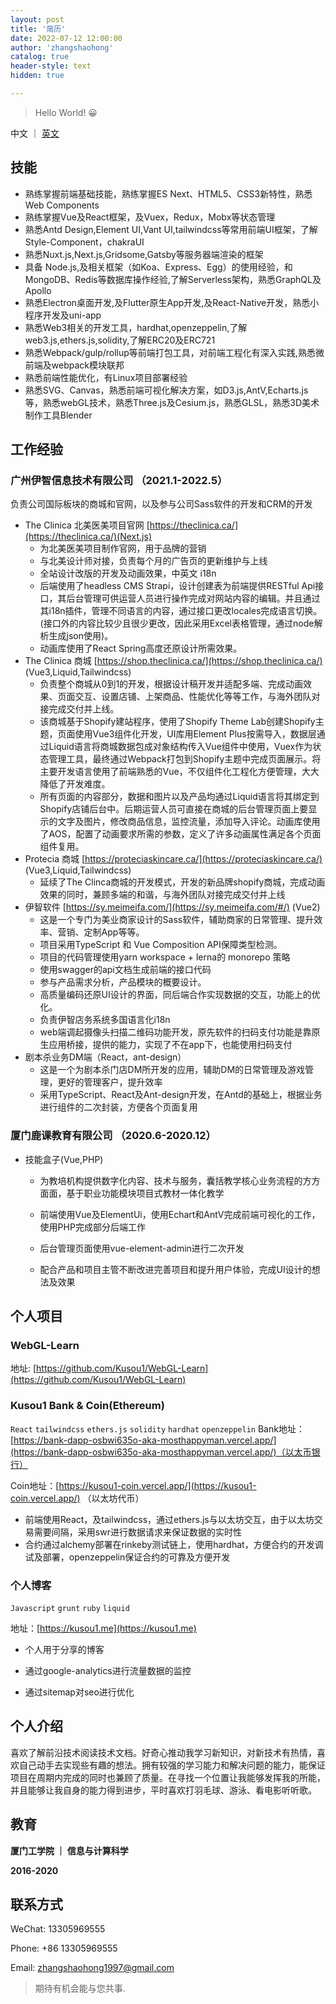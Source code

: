 ```yaml
---
layout: post
title: '简历'
date: 2022-07-12 12:00:00
author: 'zhangshaohong'
catalog: true
header-style: text
hidden: true

---
```



> Hello World! 😀

中文 ｜ [英文](/2022/07/12/resume/)


## 技能

- 熟练掌握前端基础技能，熟练掌握ES Next、HTML5、CSS3新特性，熟悉Web Components
- 熟练掌握Vue及React框架，及Vuex，Redux，Mobx等状态管理
- 熟悉Antd Design,Element UI,Vant UI,tailwindcss等常用前端UI框架，了解Style-Component，chakraUI
- 熟悉Nuxt.js,Next.js,Gridsome,Gatsby等服务器端渲染的框架
- 具备 Node.js,及相关框架（如Koa、Express、Egg）的使用经验，和MongoDB、Redis等数据库操作经验,了解Serverless架构，熟悉GraphQL及Apollo
- 熟悉Electron桌面开发,及Flutter原生App开发,及React-Native开发，熟悉小程序开发及uni-app
- 熟悉Web3相关的开发工具，hardhat,openzeppelin,了解web3.js,ethers.js,solidity,了解ERC20及ERC721
- 熟悉Webpack/gulp/rollup等前端打包工具，对前端工程化有深入实践,熟悉微前端及webpack模块联邦
- 熟悉前端性能优化，有Linux项目部署经验
- 熟悉SVG、Canvas，熟悉前端可视化解决方案，如D3.js,AntV,Echarts.js等，熟悉webGL技术，熟悉Three.js及Cesium.js，熟悉GLSL，熟悉3D美术制作工具Blender

## 工作经验

### 广州伊智信息技术有限公司 （2021.1-2022.5）

负责公司国际板块的商城和官网，以及参与公司Sass软件的开发和CRM的开发

- The Clinica 北美医美项目官网 [https://theclinica.ca/](https://theclinica.ca/)(Next.js)
  - 为北美医美项目制作官网，用于品牌的营销
  - 与北美设计师对接，负责每个月的广告页的更新维护与上线
  - 全站设计改版的开发及动画效果，中英文 i18n
  - 后端使用了headless CMS Strapi，设计创建表为前端提供RESTful Api接口，其后台管理可供运营人员进行操作完成对网站内容的编辑。并且通过其i18n插件，管理不同语言的内容，通过接口更改locales完成语言切换。(接口外的内容比较少且很少更改，因此采用Excel表格管理，通过node解析生成json使用)。
  - 动画库使用了React Spring高度还原设计所需效果。
- The Clinica 商城 [https://shop.theclinica.ca/](https://shop.theclinica.ca/) (Vue3,Liquid,Tailwindcss)
  - 负责整个商城从0到1的开发，根据设计稿开发并适配多端、完成动画效果、页面交互、设置店铺、上架商品、性能优化等等工作，与海外团队对接完成交付并上线。
  - 该商城基于Shopify建站程序，使用了Shopify Theme Lab创建Shopify主题，页面使用Vue3组件化开发，UI库用Element Plus按需导入，数据层通过Liquid语言将商城数据包成对象结构传入Vue组件中使用，Vuex作为状态管理工具，最终通过Webpack打包到Shopify主题中完成页面展示。将主要开发语言使用了前端熟悉的Vue，不仅组件化工程化方便管理，大大降低了开发难度。
  - 所有页面的内容部分，数据和图片以及产品均通过Liquid语言将其绑定到Shopify店铺后台中。后期运营人员可直接在商城的后台管理页面上要显示的文字及图片，修改商品信息，监控流量，添加导入评论。动画库使用了AOS，配置了动画要求所需的参数，定义了许多动画属性满足各个页面组件复用。
- Protecia 商城 [https://proteciaskincare.ca/](https://proteciaskincare.ca/) (Vue3,Liquid,Tailwindcss)
  - 延续了The Clinca商城的开发模式，开发的新品牌shopify商城，完成动画效果的同时，兼顾多端的和谐，与海外团队对接完成交付并上线
- 伊智软件 [https://sy.meimeifa.com/](https://sy.meimeifa.com/#/) (Vue2)
  - 这是一个专门为美业商家设计的Sass软件，辅助商家的日常管理、提升效率、营销、定制App等等。
  - 项目采用TypeScript 和 Vue Composition API保障类型检测。
  - 项目的代码管理使用yarn workspace + lerna的 monorepo 策略
  - 使用swagger的api文档生成前端的接口代码
  - 参与产品需求分析，产品模块的概要设计。
  - 高质量编码还原UI设计的界面，同后端合作实现数据的交互，功能上的优化。
  - 负责伊智店务系统多国语言化i18n
  - web端调起摄像头扫描二维码功能开发，原先软件的扫码支付功能是靠原生应用桥接，提供的能力，实现了不在app下，也能使用扫码支付
- 剧本杀业务DM端（React，ant-design）
  - 这是一个为剧本杀门店DM所开发的应用，辅助DM的日常管理及游戏管理，更好的管理客户，提升效率
  - 采用TypeScript、React及Ant-design开发，在Antd的基础上，根据业务进行组件的二次封装，方便各个页面复用

### 厦门鹿课教育有限公司 （2020.6-2020.12）

- 技能盒子(Vue,PHP)
  
  - 为教培机构提供数字化内容、技术与服务，囊括教学核心业务流程的方方面面，基于职业功能模块项目式教材一体化教学
  
  - 前端使用Vue及ElementUi，使用Echart和AntV完成前端可视化的工作，使用PHP完成部分后端工作
  
  - 后台管理页面使用vue-element-admin进行二次开发
  
  - 配合产品和项目主管不断改进完善项目和提升用户体验，完成UI设计的想法及效果


## 个人项目

### WebGL-Learn
地址: [https://github.com/Kusou1/WebGL-Learn](https://github.com/Kusou1/WebGL-Learn)

### Kusou1 Bank & Coin(Ethereum)

`React` `tailwindcss` `ethers.js` `solidity`  `hardhat` `openzeppelin`
Bank地址：[https://bank-dapp-osbwi635o-aka-mosthappyman.vercel.app/](https://bank-dapp-osbwi635o-aka-mosthappyman.vercel.app/)（以太币银行）

Coin地址：[https://kusou1-coin.vercel.app/](https://kusou1-coin.vercel.app/) （以太坊代币）

- 前端使用React，及tailwindcss，通过ethers.js与以太坊交互，由于以太坊交易需要间隔，采用swr进行数据请求来保证数据的实时性
- 合约通过alchemy部署在rinkeby测试链上，使用hardhat，方便合约的开发调试及部署，openzeppelin保证合约的可靠及方便开发

### 个人博客

`Javascript` `grunt` `ruby` `liquid`

地址：[https://kusou1.me](https://kusou1.me)

- 个人用于分享的博客

- 通过google-analytics进行流量数据的监控

- 通过sitemap对seo进行优化



## 个人介绍

喜欢了解前沿技术阅读技术文档。好奇心推动我学习新知识，对新技术有热情，喜欢自己动手去实现些有趣的想法。拥有较强的学习能力和解决问题的能力，能保证项目在周期内完成的同时也兼顾了质量。在寻找一个位置让我能够发挥我的所能，并且能够让我自身的能力得到进步，平时喜欢打羽毛球、游泳、看电影听听歌。

## 教育

**厦门工学院 ｜ 信息与计算科学**

**2016-2020**


## 联系方式

WeChat: 13305969555

Phone: +86 13305969555

Email: zhangshaohong1997@gmail.com




> 期待有机会能与您共事.
